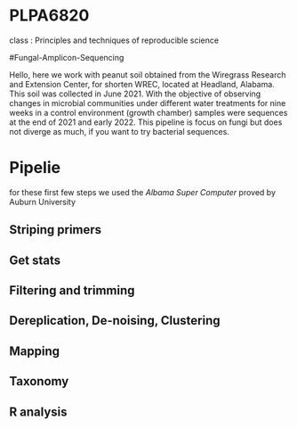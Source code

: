 # PLPA6820
class : Principles and techniques of reproducible science

#Fungal-Amplicon-Sequencing

Hello, here we work with peanut soil obtained from the Wiregrass Research and Extension Center, for shorten WREC, located at Headland, Alabama. This soil was collected in June 2021. With the objective of observing changes in microbial communities under different water treatments for nine weeks in a control environment (growth chamber) samples were sequences at the end of 2021 and early 2022. This pipeline is focus on fungi but does not diverge as much, if you want to try bacterial sequences. 

# Pipelie

for these first few steps we used the *Albama Super Computer* proved by Auburn University

## Striping primers

## Get stats

## Filtering and trimming

## Dereplication, De-noising, Clustering

## Mapping 

## Taxonomy

## R analysis
